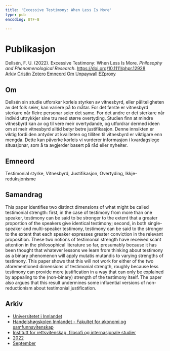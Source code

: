 ```yaml
---
title: 'Excessive Testimony: When Less Is More'
type: pub
encoding: UTF-8

---
```

<h1>Publikasjon</h1>
<article id="csl-bib-container-VT2K9J52" class="csl-bib-container">
  <div class="csl-bib-body"> <div class="csl-entry">Dellsén, F. U. (2022). Excessive Testimony: When Less Is More. <i>Philosophy and Phenomenological Research</i>. <a href="https://doi.org/10.1111/phpr.12928">https://doi.org/10.1111/phpr.12928</a></div> </div>
  <div class="csl-bib-buttons">
    <a href="#taxonomy-article-VT2K9J52" alt="archive" class="csl-bib-button">Arkiv</a>
    <a href="https://app.cristin.no/results/show.jsf?id=2053853" alt="Cristin" class="csl-bib-button">Cristin</a>
    <a href="http://zotero.org/groups/5881554/items/VT2K9J52" alt="Zotero" class="csl-bib-button">Zotero</a>
    <a href="#keywords-article-VT2K9J52" alt="keywords" class="csl-bib-button">Emneord</a>
    <a href="#about-article-VT2K9J52" alt="about_pub" class="csl-bib-button">Om</a>
    <a href="https://onlinelibrary.wiley.com/doi/pdfdirect/10.1111/phpr.12928" alt="Unpaywall" class="csl-bib-button">Unpaywall</a>
    <a href="https://onlinelibrary.wiley.com/doi/pdfdirect/10.1111/phpr.12928" alt="EZproxy" class="csl-bib-button">EZproxy</a>
  </div>
  <div id="csl-bib-meta-container-VT2K9J52"></div>
</article>
<div id="csl-bib-meta-VT2K9J52" class="csl-bib-meta">
  <article id="about-article-VT2K9J52" class="about_pub-article">
    <h1>Om</h1>
    Dellsén sin studie utforskar korleis styrken av vitnesbyrd, eller påliteligheten av det folk seier, kan variere på to måtar. For det første er vitnesbyrd sterkare når fleire personar seier det same. For det andre er det sterkare når individ uttrykkjer sine tru med større overtyding. Studien finn at mindre vitnesbyrd kan av og til vere meir overtydande, og utfordrar dermed ideen om at meir vitnesbyrd alltid betyr betre justifikasjon. Denne innsikten er viktig fordi den antyder at kvaliteten og tilliten til vitnesbyrd er viktigare enn mengda. Dette kan påverke korleis vi vurderer informasjon i kvardagslege situasjonar, som å ta avgjerder basert på råd eller nyheiter.
  </article>
  <article id="keywords-article-VT2K9J52" class="keywords-article">
    <h1>Emneord</h1>
    Testimonial styrke, Vitnesbyrd, Justifikasjon, Overtyding, Ikkje-reduksjonisme
  </article>
  <article id="abstract-article-VT2K9J52" class="abstract-article">
    <h1>Samandrag</h1>
    This paper identifies two distinct dimensions of what might be called testimonial strength: first, in the case of testimony from more than one speaker, testimony can be said to be stronger to the extent that a greater proportion of the speakers give identical testimony; second, in both single-speaker and multi-speaker testimony, testimony can be said to the stronger to the extent that each speaker expresses greater conviction in the relevant proposition. These two notions of testimonial strength have received scant attention in the philosophical literature so far, presumably because it has been thought that whatever lessons we learn from thinking about testimony as a binary phenomenon will apply mutatis mutandis to varying strengths of testimony. This paper shows that this will not work for either of the two aforementioned dimensions of testimonial strength, roughly because less testimony can provide more justification in a way that can only be explained by appealing to the (non-binary) strength of the testimony itself. The paper also argues that this result undermines some influential versions of non-reductionism about testimonial justification.
  </article>
  <article id="taxonomy-article-VT2K9J52" class="taxonomy-article">
    <h1>Arkiv</h1>
    <ul>
      <li>
        <a href="/nn/archive/?key=3DCRN523">Universitetet i Innlandet</a>
      </li>
      <li>
        <a href="/nn/archive/?key=DU8Q9LN9">Handelshøgskolen Innlandet - Fakultet for økonomi og samfunnsvitenskap</a>
      </li>
      <li>
        <a href="/nn/archive/?key=ITYAG68H">Institutt for rettsvitenskap, filosofi og internasjonale studier</a>
      </li>
      <li>
        <a href="/nn/archive/?key=B7XWRJNE">2022</a>
      </li>
      <li>
        <a href="/nn/archive/?key=3AAQ4ESI">September</a>
      </li>
    </ul>
  </article>
</div>
